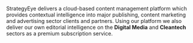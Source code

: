 StrategyEye delivers a cloud-based content management platform which provides contextual intelligence into major
publishing, content marketing and advertising sector clients and partners. Using our platform we also deliver our own
editorial intelligence on the **Digital Media** and **Cleantech** sectors as a premium subscription service.